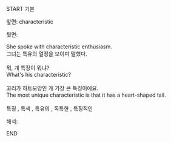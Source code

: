 START
기본

앞면:
characteristic


뒷면:
<div>She spoke with characteristic enthusiasm. </div><div>그녀는 특유의 열정을 보이며 말했다.</div><div><br></div><div><div><div>뭐, 걔 특징이 뭐냐?</div></div><div><div>What's his characteristic?</div></div></div><div><br></div><div><div><div>꼬리가 하트모양인 게 가장 큰 특징이에요.</div></div><div><div>The most unique characteristic is that it has a heart-shaped tail.</div></div></div><div><br></div><div>특징 , 특색 , 특유의 , 독특한 , 특징적인</div>


해석:

END